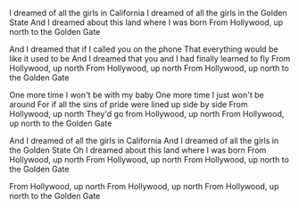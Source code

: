 I dreamed of all the girls in California
I dreamed of all the girls in the Golden State
And I dreamed about this land where I was born
From Hollywood, up north to the Golden Gate

And I dreamed that if I called you on the phone
That everything would be like it used to be
And I dreamed that you and I had finally learned to fly
From Hollywood, up north
From Hollywood, up north
From Hollywood, up north to the Golden Gate

One more time I won't be with my baby
One more time I just won't be around
For if all the sins of pride were lined up side by side
From Hollywood, up north
They'd go from Hollywood, up north
From Hollywood, up north to the Golden Gate

And I dreamed of all the girls in California
And I dreamed of all the girls in the Golden State
Oh I dreamed about this land where I was born
From Hollywood, up north
From Hollywood, up north
From Hollywood, up north to the Golden Gate

From Hollywood, up north
From Hollywood, up north
From Hollywood, up north to the Golden Gate

